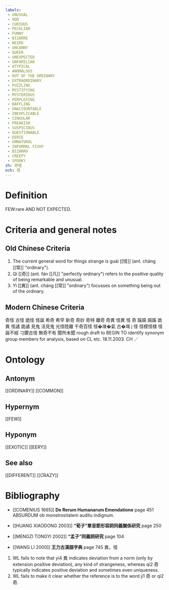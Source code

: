 ```yaml
---
labels: 
 - UNUSUAL
 - ODD
 - CURIOUS
 - PECULIAR
 - FUNNY
 - BIZARRE
 - WEIRD
 - UNCANNY
 - QUEER
 - UNEXPECTED
 - UNFAMILIAR
 - ATYPICAL
 - ANOMALOUS
 - OUT OF THE ORDINARY
 - EXTRAORDINARY
 - PUZZLING
 - MYSTIFYING
 - MYSTERIOUS
 - PERPLEXING
 - BAFFLING
 - UNACCOUNTABLE
 - INEXPLICABLE
 - SINGULAR
 - FREAKISH
 - SUSPICIOUS
 - QUESTIONABLE
 - EERIE
 - UNNATURAL
 - INFORMAL FISHY
 - BIZARRO
 - CREEPY
 - SPOOKY
zh: 奇怪
och: 怪
---
```


# Definition
FEW:rare AND NOT EXPECTED.
# Criteria and general notes
## Old Chinese Criteria
1. The current general word for things strange is guài [[怪]] (ant. cháng [[常]] "ordinary").
2. Qí [[奇]] (ant. fán [[凡]] "perfectly ordinary") refers to the positive quality of being remarkable and unusual.
3. Yì [[異]] (ant. cháng [[常]] "ordinary") focusses on something being out of the ordinary.
## Modern Chinese Criteria
奇怪
古怪
詭怪
怪誕
希奇
希罕
新奇
奇妙
奇特
離奇
奇異
怪異
怪
奇
蹊蹺
蹺蹊
詭異
怪譎
詭譎
見鬼
活見鬼
光怪陸離
千奇百怪
怪�堜�氣
古�堨 j 怪
怪模怪樣
怪誕不經
刁鑽古怪
無奇不有
聞所未聞
rough draft to BEGIN TO identify synonym group members for analysis, based on CL etc. 18.11.2003. CH ／
# Ontology

## Antonym
[[ORDINARY]]
[[COMMON]]
## Hypernym
[[FEW]]
## Hyponym
[[EXOTIC]]
[[EERY]]
## See also
[[DIFFERENT]]
[[CRAZY]]
# Bibliography
- [[COMENIUS 1665]]
**De Rerum Humanarum Emendatione** page 451
ABSURDUM
ob monstrositatem auditu indignum.
- [[HUANG XIAODONG 2003]]
**“荀子”單音節形容詞同義關係研究** page 250

- [[MENGZI TONGYI 2002]]
**“孟子”同義詞研究** page 104

- [[WANG LI 2000]]
**王力古漢語字典** page 745
異，怪
1. WL fails to note that yi4 異 indicates deviation from a norm (only by extension positive deviation), any kind of strangeness, whereas qi2 奇 typically indicates positive deviation and sometimes even uniqueness.
2. WL fails to make it clear whether the reference is to the word ji1 奇 or qi2 奇.